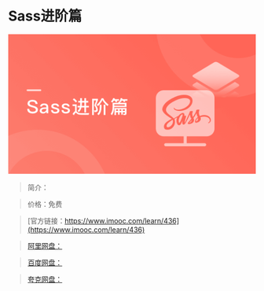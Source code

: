 # Sass进阶篇

![img](../../assets/5fe442e70001321805400304.jpg)

> 简介：

> 价格：免费

> [官方链接：https://www.imooc.com/learn/436](https://www.imooc.com/learn/436)

> [阿里网盘：]()

> [百度网盘：]()

> [夸克网盘：]()
